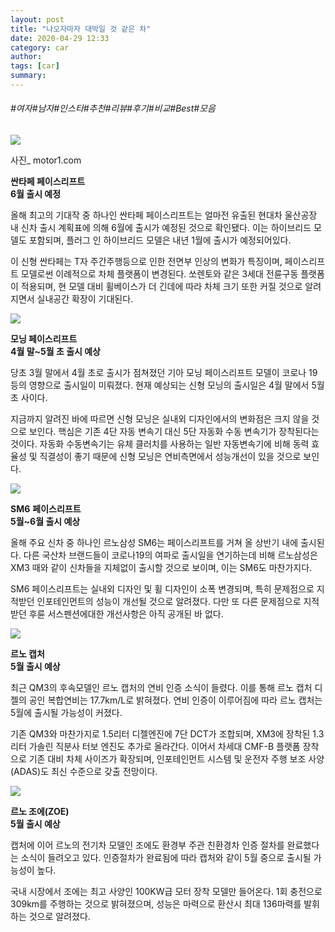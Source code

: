 ```yaml
---
layout: post
title: "나오자마자 대박일 것 같은 차"
date: 2020-04-29 12:33
category: car
author: 
tags: [car]
summary: 
---
```


###### #여자#남자#인스타#추천#리뷰#후기#비교#Best#모음


![](https://post-phinf.pstatic.net/MjAyMDA0MjFfODUg/MDAxNTg3NDU1MTYyNTQ2.N6UVjYupB8yiuzxluKReuQs4nT3tb7K8HkkB3M83etMg.3USUsGiRKMWlpQOOq6QtIrzSPDKgX8r7fo9sMYD5Dgog.JPEG/hyundai-santa-fe-spy-pics.jpg?type=w1200)

사진_ motor1.com

**싼타페 페이스리프트**  
**6월 출시 예정**  
  
올해 최고의 기대작 중 하나인 싼타페 페이스리프트는 얼마전 유출된 현대차 울산공장 내 신차 출시 계획표에 의해 6월에 출시가 예정된 것으로 확인됐다. 이는 하이브리드 모델도 포함되며, 플러그 인 하이브리드 모델은 내년 1월에 출시가 예정되어있다.  
  
이 신형 싼타페는 T자 주간주행등으로 인한 전면부 인상의 변화가 특징이며, 페이스리프트 모델로썬 이례적으로 차체 플랫폼이 변경된다. 쏘렌토와 같은 3세대 전륜구동 플랫폼이 적용되며, 현 모델 대비 휠베이스가 더 긴데에 따라 차체 크기 또한 커질 것으로 알려지면서 실내공간 확장이 기대된다.  

![](https://post-phinf.pstatic.net/MjAyMDA0MjFfMjI1/MDAxNTg3NDU1MTYyODcz.dL7RdIA816ZOBUNyhIFW6se03Yt0elD0oVRU7WQaiyYg.8TfL5Ho_BRyPmNeJMVJkRGdHg9RIP_6VbpulvcvOAbMg.JPEG/s.jpg?type=w1200)

**모닝 페이스리프트**  
**4월 말~5월 초 출시 예상**  
  
당초 3월 말에서 4월 초로 출시가 점쳐졌던 기아 모닝 페이스리프트 모델이 코로나 19 등의 영향으로 출시일이 미뤄졌다. 현재 예상되는 신형 모닝의 출시일은 4월 말에서 5월 초 사이다.  
  
지금까지 알려진 바에 따르면 신형 모닝은 실내외 디자인에서의 변화점은 크지 않을 것으로 보인다. 핵심은 기존 4단 자동 변속기 대신 5단 자동화 수동 변속기가 장착된다는 것이다. 자동화 수동변속기는 유체 클러치를 사용하는 일반 자동변속기에 비해 동력 효율성 및 직결성이 좋기 때문에 신형 모닝은 연비측면에서 성능개선이 있을 것으로 보인다.  

![](https://post-phinf.pstatic.net/MjAyMDA0MjFfMjgz/MDAxNTg3NDU1MTYyNTY4.8iGttiiOewmi9HqMMmC4PiJ-hh4th7s2tg6cK8LMb4kg.tFL1cnKpwPMwsgRbfgxpvYH1ot9ApLErd8oMezBCM8cg.JPEG/2020-renault-talisman.jpg?type=w1200)

**SM6** **페이스리프트**  
**5월~6월 출시 예상**  
  
올해 주요 신차 중 하나인 르노삼성 SM6는 페이스리프트를 거쳐 올 상반기 내에 출시된다. 다른 국산차 브랜드들이 코로나19의 여파로 출시일을 연기하는데 비해 르노삼성은 XM3 때와 같이 신차들을 지체없이 출시할 것으로 보이며, 이는 SM6도 마찬가지다.  
  
SM6 페이스리프트는 실내외 디자인 및 휠 디자인이 소폭 변경되며, 특히 문제점으로 지적받던 인포테인먼트의 성능이 개선될 것으로 알려졌다. 다만 또 다른 문제점으로 지적받던 후륜 서스펜션에대한 개선사항은 아직 공개된 바 없다.  

![](https://post-phinf.pstatic.net/MjAyMDA0MjFfMjA2/MDAxNTg3NDU1MTYyNzE2.UBqXWilKN8GifrwJd2n-QFRsFBU0YJSiBxGKaNXYIOUg.dOc98dJVDCUGvCEN6O9QTvKxopkwUr-UQocALnWWLz0g.JPEG/nuova-renault-captur-2020.jpg?type=w1200)

**르노 캡처**  
**5월 출시 예상**  
  
최근 QM3의 후속모델인 르노 캡처의 연비 인증 소식이 들렸다. 이를 통해 르노 캡처 디젤의 공인 복합연비는 17.7km/L로 밝혀졌다. 연비 인증이 이루어짐에 따라 르노 캡처는 5월에 출시될 가능성이 커졌다.  
  
기존 QM3와 마찬가지로 1.5리터 디젤엔진에 7단 DCT가 조합되며, XM3에 장착된 1.3리터 가솔린 직분사 터보 엔진도 추가로 올라간다. 이어서 차세대  CMF-B 플랫폼  장착으로 기존 대비 차체 사이즈가 확장되며, 인포테인먼트 시스템 및 운전자 주행 보조 사양(ADAS)도 최신 수준으로 갖출 전망이다.  

![](https://post-phinf.pstatic.net/MjAyMDA0MjFfMjAy/MDAxNTg3NDU1MTYyODEz.HznDUyvYNCNUuRpNWX-Z0V4wLrqnyP2rFel8rvJAoh4g.2HNU8JB-FrIbSG2h-1L6J3FsZfujp3cIGJhsG24Nbe8g.JPEG/zoe_050.jpg?type=w1200)

**르노 조에(ZOE)**  
**5월 출시 예상**  
  
캡처에 이어 르노의 전기차 모델인 조에도 환경부 주관 친환경차 인증 절차를 완료했다는 소식이 들려오고 있다. 인증절차가 완료됨에 따라 캡처와 같이 5월 중으로 출시될 가능성이 높다.  
  
국내 시장에서 조에는 최고 사양인 100KW급 모터 장착 모델만 들어온다. 1회 충전으로 309km를 주행하는 것으로 밝혀졌으며, 성능은 마력으로 환산시 최대 136마력를 발휘하는 것으로 알려졌다.